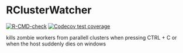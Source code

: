 # RClusterWatcher
[![R-CMD-check](https://github.com/GreenGrassBlueOcean/RClusterWatcher/workflows/R-CMD-check/badge.svg)](https://github.com/GreenGrassBlueOcean/RClusterWatcher/actions)
[![Codecov test coverage](https://codecov.io/gh/GreenGrassBlueOcean/RClusterWatcher/branch/master/graph/badge.svg)](https://codecov.io/gh/GreenGrassBlueOcean/RClusterWatcher?branch=master)

kills zombie workers from parallell clusters when pressing CTRL + C  or when the host suddenly dies on windows
